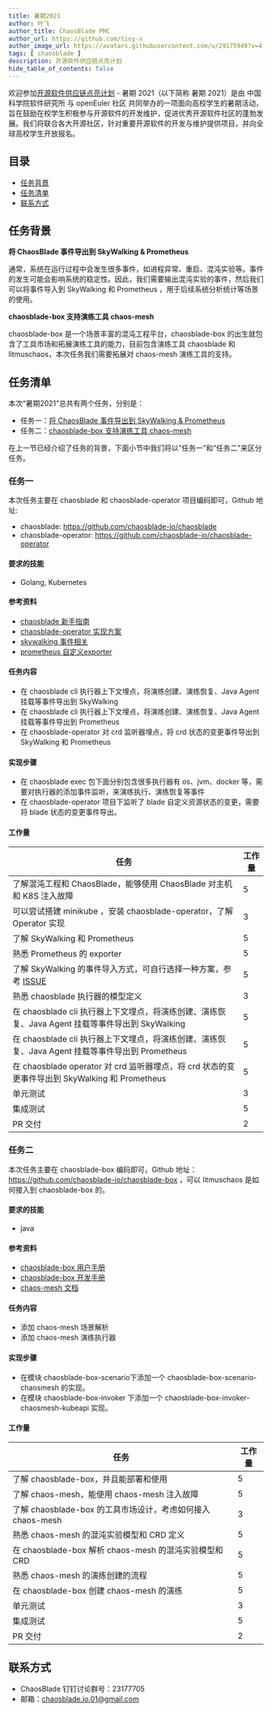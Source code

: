 ```yaml
---
title: 暑期2021
author: 叶飞
author_title: ChaosBlade PMC
author_url: https://github.com/tiny-x
author_image_url: https://avatars.githubusercontent.com/u/29175949?v=4
tags: [ chaosblade ]
description: 开源软件供应链点亮计划
hide_table_of_contents: false
---
```


欢迎参加[开源软件供应链点亮计划](https://summer.iscas.ac.cn/help/) - 暑期 2021（以下简称 暑期 2021）是由 中国科学院软件研究所 与 openEuler 社区 共同举办的一项面向高校学生的暑期活动，旨在鼓励在校学生积极参与开源软件的开发维护，促进优秀开源软件社区的蓬勃发展。我们将联合各大开源社区，针对重要开源软件的开发与维护提供项目，并向全球高校学生开放报名。
<!--truncate-->
## 目录
- [任务背景](#任务背景)
- [任务清单](#任务清单)
- [联系方式](#联系方式)

## 任务背景
**将 ChaosBlade 事件导出到 SkyWalking & Prometheus**

通常，系统在运行过程中会发生很多事件，如进程异常、重启、混沌实验等。事件的发生可能会影响系统的稳定性。因此，我们需要输出混沌实验的事件，然后我们可以将事件导入到 SkyWalking 和 Prometheus ，用于后续系统分析统计等场景的使用。

**chaosblade-box 支持演练工具 chaos-mesh**

chaosblade-box 是一个场景丰富的混沌工程平台，chaosblade-box 的出生就包含了工具市场和拓展演练工具的能力，目前包含演练工具 chaosblade 和 litmuschaos，本次任务我们需要拓展对 chaos-mesh 演练工具的支持。

## 任务清单

本次“暑期2021”总共有两个任务，分别是：
- 任务一：[将 ChaosBlade 事件导出到 SkyWalking & Prometheus](https://github.com/chaosblade-io/chaosblade/issues/499)
- 任务二：[chaosblade-box 支持演练工具 chaos-mesh](https://github.com/chaosblade-io/chaosblade/issues/498)

在上一节已经介绍了任务的背景，下面小节中我们将以“任务一”和“任务二”来区分任务。

### 任务一
本次任务主要在 chaosblade 和 chaosblade-operator 项目编码即可，Github 地址:

- chaosblade: https://github.com/chaosblade-io/chaosblade
- chaosblade-operator: https://github.com/chaosblade-io/chaosblade-operator

#### 要求的技能

- Golang, Kubernetes

#### 参考资料
- [chaosblade 新手指南](https://github.com/chaosblade-io/chaosblade/wiki/%E6%96%B0%E6%89%8B%E6%8C%87%E5%8D%97 )
- [chaosblade-operator 实现方案](https://github.com/chaosblade-io/chaosblade/blob/master/CLOUDNATIVE.md)
- [skywalking 事件相关](https://github.com/chaosblade-io/chaosblade/issues/495)
- [prometheus 自定义exporter](https://prometheus.io/docs/instrumenting/writing_exporters/)

#### 任务内容
- 在 chaosblade cli 执行器上下文埋点，将演练创建、演练恢复、Java Agent 挂载等事件导出到 SkyWalking
- 在 chaosblade cli 执行器上下文埋点，将演练创建、演练恢复、Java Agent 挂载等事件导出到 Prometheus
- 在 chaosblade-operator 对 crd 监听器埋点，将 crd 状态的变更事件导出到 SkyWalking 和 Prometheus

#### 实现步骤
- 在 chaosblade exec 包下面分别包含很多执行器有 os、jvm、docker 等，需要对执行器的添加事件监听，来演练执行、演练恢复等事件
- 在 chaosblade-operator 项目下监听了 blade 自定义资源状态的变更，需要将 blade 状态的变更事件导出。

#### 工作量

|  任务   | 工作量  |
|  ----  | ----  |
| 了解混沌工程和 ChaosBlade，能够使用 ChaosBlade 对主机和 K8S 注入故障 | 5 |
| 可以尝试搭建 minikube ，安装 chaosblade-operator，了解 Operator 实现 | 3 |
| 了解 SkyWalking 和 Prometheus | 5 |
| 熟悉 Prometheus 的 exporter  | 5 |
| 了解 SkyWalking 的事件导入方式，可自行选择一种方案，参考 [ISSUE](https://github.com/chaosblade-io/chaosblade/issues/495)  | 5 |
| 熟悉 chaosblade 执行器的模型定义 | 3 |
| 在 chaosblade cli 执行器上下文埋点，将演练创建、演练恢复、Java Agent 挂载等事件导出到 SkyWalking | 5 |
| 在 chaosblade cli 执行器上下文埋点，将演练创建、演练恢复、Java Agent 挂载等事件导出到 Prometheus | 5 |
| 在 chaosblade operator 对 crd 监听器埋点，将 crd 状态的变更事件导出到 SkyWalking 和 Prometheus  | 5 |
| 单元测试 | 3 |
| 集成测试 | 5 |
| PR 交付 | 2 |

### 任务二
本次任务主要在 chaosblade-box 编码即可，Github 地址：https://github.com/chaosblade-io/chaosblade-box ，可以 litmuschaos 是如何接入到 chaosblade-box 的。

#### 要求的技能

- java

#### 参考资料
- [chaosblade-box 用户手册](https://www.yuque.com/docs/share/bc9ad412-6f96-463b-b72d-6773b5fb5ea3?# )
- [chaosblade-box 开发手册](https://www.yuque.com/docs/share/fa43fd1e-9de0-4f55-900b-08ab4e8cf06a?# )
- [chaos-mesh 文档](https://chaos-mesh.org/docs)

#### 任务内容
- 添加 chaos-mesh 场景解析
- 添加 chaos-mesh 演练执行器

#### 实现步骤
- 在模块 chaosblade-box-scenario下添加一个 chaosblade-box-scenario-chaosmesh 的实现。
- 在模块 chaosblade-box-invoker 下添加一个 chaosblade-box-invoker-chaosmesh-kubeapi 实现。

#### 工作量

|  任务   | 工作量  |
|  ----  | ----  |
| 了解 chaosblade-box，并且能部署和使用 | 5 |
| 了解 chaos-mesh，能使用 chaos-mesh 注入故障 | 5 |
| 了解 chaosblade-box 的工具市场设计，考虑如何接入 chaos-mesh | 3 |
| 熟悉 chaos-mesh 的混沌实验模型和 CRD 定义 | 5 |
| 在 chaosblade-box 解析 chaos-mesh 的混沌实验模型和 CRD  | 5 |
| 熟悉 chaos-mesh 的演练创建的流程 | 5 |
| 在 chaosblade-box 创建 chaos-mesh 的演练  | 5 |
| 单元测试 | 3 |
| 集成测试 | 5 |
| PR 交付 | 2 |

## 联系方式
- ChaosBlade 钉钉讨论群号：23177705
- 邮箱：chaosblade.io.01@gmail.com
